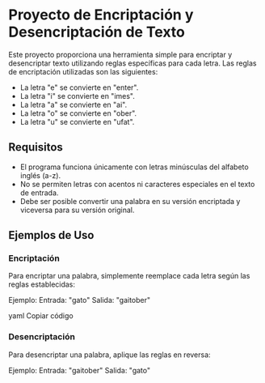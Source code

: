 # Proyecto de Encriptación y Desencriptación de Texto

Este proyecto proporciona una herramienta simple para encriptar y desencriptar texto utilizando reglas específicas para cada letra. Las reglas de encriptación utilizadas son las siguientes:

- La letra "e" se convierte en "enter".
- La letra "i" se convierte en "imes".
- La letra "a" se convierte en "ai".
- La letra "o" se convierte en "ober".
- La letra "u" se convierte en "ufat".

## Requisitos

- El programa funciona únicamente con letras minúsculas del alfabeto inglés (a-z).
- No se permiten letras con acentos ni caracteres especiales en el texto de entrada.
- Debe ser posible convertir una palabra en su versión encriptada y viceversa para su versión original.

## Ejemplos de Uso

### Encriptación

Para encriptar una palabra, simplemente reemplace cada letra según las reglas establecidas:

Ejemplo:
Entrada: "gato"
Salida: "gaitober"

yaml
Copiar código

### Desencriptación

Para desencriptar una palabra, aplique las reglas en reversa:

Ejemplo:
Entrada: "gaitober"
Salida: "gato"